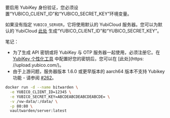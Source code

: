 要启用 YubiKey 身份验证，您必须设置“YUBICO_CLIENT_ID”和“YUBICO_SECRET_KEY”环境变量。

如果没有指定 `YUBICO_SERVER`，它将使用默认的 YubiCloud 服务器。您可以为默认的 YubiCloud [此处](https://upgrade.yubico.com/getapikey/) 生成“YUBICO_CLIENT_ID”和“YUBICO_SECRET_KEY”。

笔记：
* 为了生成 API 密钥或将 YubiKey 与 OTP 服务器一起使用，必须注册它。在 [YubiKey 个性化工具](https://www.yubico.com/products/services-software/personalization-tools/use/) 中配置好您的密钥后，您可以在 [此处](https: //upload.yubico.com/)。
* 由于上游问题，服务器版本 1.6.0 或更早版本的 aarch64 版本不支持 Yubikey 功能 - 请参阅 [#262](https://github.com/dani-garcia/vaultwarden/issues/262)。 

```sh
docker run -d --name bitwarden \
  -e YUBICO_CLIENT_ID=12345 \
  -e YUBICO_SECRET_KEY=ABCDEABCDEABCDEABCDE= \
  -v /vw-data/:/data/ \
  -p 80:80 \
  vaultwarden/server:latest
```
